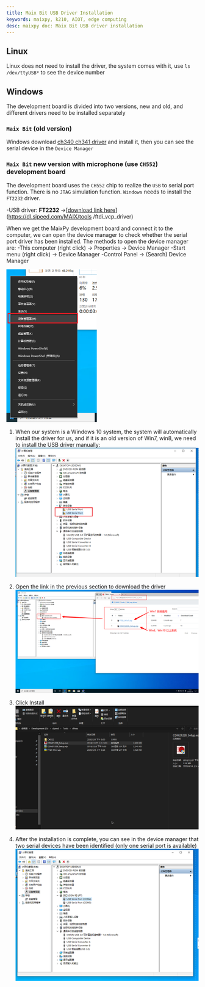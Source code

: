```yaml
---
title: Maix Bit USB Driver Installation
keywords: maixpy, k210, AIOT, edge computing
desc: maixpy ​​doc: Maix Bit USB driver installation
---
```



## Linux

Linux does not need to install the driver, the system comes with it, use `ls /dev/ttyUSB*` to see the device number

## Windows

The development board is divided into two versions, new and old, and different drivers need to be installed separately

### `Maix Bit` (old version)

Windows download [ch340 ch341 driver](https://api.dl.sipeed.com/shareURL/MAIX/tools/ch340_ch341_driver) and install it, then you can see the serial device in the `Device Manager`

### `Maix Bit` new version with microphone (use `CH552`) development board

The development board uses the `CH552` chip to realize the `USB` to serial port function. There is no `JTAG` simulation function. `Windows` needs to install the `FT2232` driver.

-USB driver: **FT2232** ->[[download link here](https://dl.sipeed.com/MAIX/tools/ftdi_vcp_driver)](https://dl.sipeed.com/MAIX/tools /ftdi_vcp_driver)

When we get the MaixPy development board and connect it to the computer, we can open the device manager to check whether the serial port driver has been installed. The methods to open the device manager are:
-This computer (right click) -> Properties -> Device Manager
-Start menu (right click) -> Device Manager
-Control Panel -> (Search) Device Manager

<img src="../../../assets/get_started/win_device_1.png" height="400">

1. When our system is a Windows 10 system, the system will automatically install the driver for us, and if it is an old version of Win7, win8, we need to install the USB driver manually:
    ![](../../../assets/get_started/win_device_2.png)

2. Open the link in the previous section to download the driver
    ![](../../../assets/get_started/win_device_3.png)

3. Click Install
    ![](../../../assets/get_started/drives.gif)

4. After the installation is complete, you can see in the device manager that two serial devices have been identified (only one serial port is available)
    ![](../../../assets/get_started/win_device_4.png)
